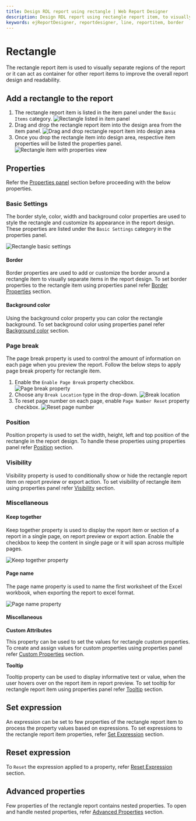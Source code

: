 ```yaml
---
title: Design RDL report using rectangle | Web Report Designer
description: Design RDL report using rectangle report item, to visually separate a region of the report or to combine Images, Text Boxes, Charts etc in one place.
keywords: ejReportDesigner, reportdesigner, line, reportitem, border
---
```


# Rectangle

The rectangle report item is used to visually separate regions of the report or it can act as container for other report items to improve the overall report design and readability.

## Add a rectangle to the report

1. The rectangle report item is listed in the item panel under the `Basic Items` category.
![Rectangle listed in item panel](/static/assets/on-premise/images/report-designer/report-items/rectangle/rectangle-item-in-item-panel.png)
2. Drag and drop the rectangle report item into the design area from the item panel.
![Drag and drop rectangle report item into design area](/static/assets/on-premise/images/report-designer/report-items/rectangle/drag-and-drop-rectangle.png)
3. Once you drop the rectangle item into design area, respective item properties will be listed the properties panel.
![Rectangle item with properties view](/static/assets/on-premise/images/report-designer/report-items/rectangle/rectangle-item-with-properties-view.png)

## Properties

Refer the [Properties panel](/designer-guide/report-designer/compose-report/properties-panel/) section before proceeding with the below properties.

### Basic Settings

The border style, color, width and background color properties are used to style the rectangle and customize its appearance in the report design. These properties are listed under the `Basic Settings` category in the properties panel.

![Rectangle basic settings](/static/assets/on-premise/images/report-designer/report-items/rectangle/rectangle-basic-settings.png)

#### Border

Border properties are used to add or customize the border around a rectangle item to visually separate items in the report design. To set border properties to the rectangle item using properties panel refer [Border Properties](/designer-guide/report-designer/compose-report/common-properties/#border-properties) section.

#### Background color

Using the background color property you can color the rectangle background. To set background color using properties panel refer [Background color](/designer-guide/report-designer/compose-report/common-properties/#background-color) section.

### Page break

The page break property is used to control the amount of information on each page when you preview the report. Follow the below steps to apply page break property for rectangle item.

1. Enable the `Enable Page Break` property checkbox.
![Page break property](/static/assets/on-premise/images/report-designer/report-items/rectangle/enable-page-break.png)
2. Choose any `Break Location` type in the drop-down.
![Break location](/static/assets/on-premise/images/report-designer/report-items/rectangle/break-location-types.png)
3. To reset page number on each page, enable `Page Number Reset` property checkbox.
![Reset page number](/static/assets/on-premise/images/report-designer/report-items/rectangle/page-break-property.png)

### Position

Position property is used to set the width, height, left and top position of the rectangle in the report design. To handle these properties using properties panel refer [Position](/designer-guide/report-designer/compose-report/common-properties/#position) section.

### Visibility

Visibility property is used to conditionally show or hide the rectangle report item on report preview or export action. To set visibility of rectangle item using properties panel refer [Visibility](/designer-guide/report-designer/compose-report/common-properties/#visibility) section.

### Miscellaneous

#### Keep together

Keep together property is used to display the report item or section of a report in a single page, on report preview or export action. Enable the checkbox to keep the content in single page or it will span across multiple pages.

![Keep together property](/static/assets/on-premise/images/report-designer/report-items/rectangle/keep-together-property.png)

#### Page name

The page name property is used to name the first worksheet of the Excel workbook, when exporting the report to excel format.

![Page name property](/static/assets/on-premise/images/report-designer/report-items/rectangle/page-name-property.png)

#### Miscellaneous

<span style="font-weight:bold">Custom Attributes</span>

This property can be used to set the values for rectangle custom properties. To create and assign values for custom properties using properties panel refer [Custom Properties](/designer-guide/report-designer/compose-report/common-properties/#custom-properties) section.

<span style="font-weight:bold">Tooltip</span>

Tooltip property can be used to display informative text or value, when the user hovers over on the report item in report preview. To set tooltip for rectangle report item using properties panel refer [Tooltip](/designer-guide/report-designer/compose-report/common-properties/#tooltip) section.

## Set expression

An expression can be set to few properties of the rectangle report item to process the property values based on expressions. To set expressions to the rectangle report item properties, refer [Set Expression](/designer-guide/report-designer/compose-report/properties-panel/#set-expression) section.

## Reset expression

To `Reset` the expression applied to a property, refer [Reset Expression](/designer-guide/report-designer/compose-report/properties-panel/#reset-expression) section.

## Advanced properties

Few properties of the rectangle report contains nested properties. To open and handle nested properties, refer [Advanced Properties](/designer-guide/report-designer/compose-report/properties-panel/#advanced-properties) section.
